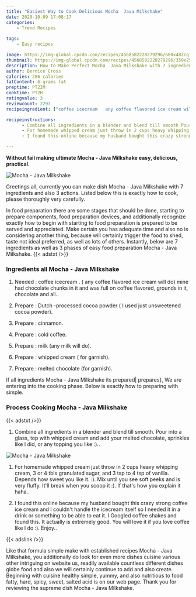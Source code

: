 ```yaml
---
title: "Easiest Way to Cook Delicious Mocha  Java Milkshake"
date: 2020-10-09 17:08:17
categories:
    - Trend Recipes
    
tags:
    - Easy recipes

image: https://img-global.cpcdn.com/recipes/4568582228279296/680x482cq70/mocha-java-milkshake-recipe-main-photo.jpg
thumbnail: https://img-global.cpcdn.com/recipes/4568582228279296/350x250cq70/mocha-java-milkshake-recipe-main-photo.jpg
description: How to Make Perfect Mocha  Java Milkshake with 7 ingredients and 3 stages of easy cooking.
author: Bernice Cross
calories: 286 calories
fatContent: 6 grams fat
preptime: PT22M
cooktime: PT2H
ratingvalue: 3
reviewcount: 2297
recipeingredient: ["coffee icecream   any coffee flavored ice cream will do mine had chocolate chunks in it and was full on coffee flavored grounds in it chocolate and all", "Dutch processed cocoa powder  I used just unsweetened cocoa powder", "cinnamon", "cold coffee", "milk any milk will do", "whipped cream  for garnish", "melted chocolate for garnish"]

recipeinstructions: 
      - Combine all ingredients in a blender and blend till smooth Pour into a glass top with whipped cream and add your melted chocolate sprinkles like I did or any topping you like  
      - For homemade whipped cream just throw in 2 cups heavy whipping cream 3 or 4 tbls granulated sugar  and 3 tsp to 4 tsp of vanilla Depends how sweet you like it  Mix until you see soft peeks and is very fluffy Itll break when you scoop it  If thats how you explain it haha 
      - I found this online because my husband bought this crazy strong coffee ice cream and I couldnt handle the icecream itself so I needed it in a drink or something to be able to eat it I Googled coffee shakes and found this It actually is extremely good You will love it if you love coffee like I do  Enjoy

---
```




**Without fail making ultimate Mocha - Java Milkshake easy, delicious, practical**. 


![Mocha - Java Milkshake](https://img-global.cpcdn.com/recipes/4568582228279296/680x482cq70/mocha-java-milkshake-recipe-main-photo.jpg "Mocha - Java Milkshake")




Greetings all, currently you can make dish Mocha - Java Milkshake with 7 ingredients and also 3 actions. Listed below this is exactly how to cook, please thoroughly very carefully.

In food preparation there are some stages that should be done, starting to prepare components, food preparation devices, and additionally recognize exactly how to begin with starting to food preparation is prepared to be served and appreciated. Make certain you has adequate time and also no is considering another thing, because will certainly trigger the food to shed, taste not ideal preferred, as well as lots of others. Instantly, below are 7 ingredients as well as 3 phases of easy food preparation Mocha - Java Milkshake.
{{< adstxt />}}

### Ingredients all Mocha - Java Milkshake


1. Needed  : coffee icecream . ( any coffee flavored ice cream will do) mine had chocolate chunks in it and was full on coffee flavored, grounds in it, chocolate and all..

1. Prepare  : Dutch -processed cocoa powder ( I used just unsweetened cocoa powder).

1. Prepare  : cinnamon.

1. Prepare  : cold coffee.

1. Prepare  : milk (any milk will do).

1. Prepare  : whipped cream ( for garnish).

1. Prepare  : melted chocolate (for garnish).



If all ingredients Mocha - Java Milkshake its prepared| prepares}, We are entering into the cooking phase. Below is exactly how to preparing with simple.

### Process Cooking Mocha - Java Milkshake

{{< adstxt />}}


1. Combine all ingredients in a blender and blend till smooth. Pour into a glass, top with whipped cream and add your melted chocolate, sprinkles like I did, or any topping you like :)..



![Mocha - Java Milkshake](https://img-global.cpcdn.com/steps/4979852190416896/160x128cq70/mocha-java-milkshake-recipe-step-1-photo.jpg" "Mocha - Java Milkshake")



1. For homemade whipped cream just throw in 2 cups heavy whipping cream, 3 or 4 tbls granulated sugar,  and 3 tsp to 4 tsp of vanilla. Depends how sweet you like it. :). Mix until you see soft peeks and is very fluffy. It&#39;ll break when you scoop it :). If that&#39;s how you explain it haha..



1. I found this online because my husband bought this crazy strong coffee ice cream and I couldn&#39;t handle the icecream itself so I needed it in a drink or something to be able to eat it. I Googled coffee shakes and found this. It actually is extremely good. You will love it if you love coffee like I do :). Enjoy..





{{< adslink />}}

Like that formula simple make with established recipes Mocha - Java Milkshake, you additionally do look for even more dishes cuisine various other intriguing on website us, readily available countless different dishes globe food and also we will certainly continue to add and also create. Beginning with cuisine healthy simple, yummy, and also nutritious to food fatty, hard, spicy, sweet, salted acid is on our web page. Thank you for reviewing the supreme dish Mocha - Java Milkshake.
